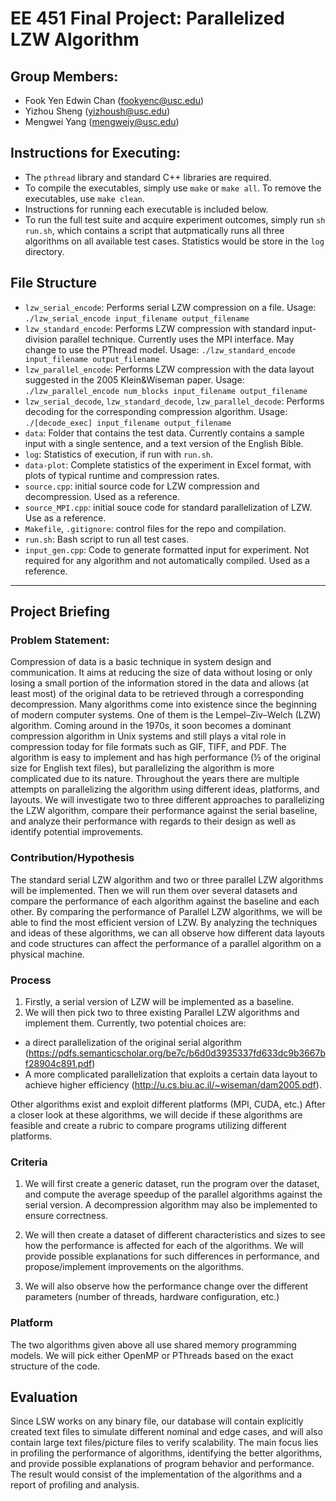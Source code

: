 # EE 451 Final Project: Parallelized LZW Algorithm

## Group Members:
- Fook Yen Edwin Chan (fookyenc@usc.edu)
- Yizhou Sheng (yizhoush@usc.edu) 
- Mengwei Yang (mengweiy@usc.edu)

## Instructions for Executing:
- The `pthread` library and standard C++ libraries are required.
- To compile the executables, simply use `make` or `make all`. To remove the executables, use `make clean`.
- Instructions for running each executable is included below.
- To run the full test suite and acquire experiment outcomes, simply run `sh run.sh`, which contains a script that autpmatically runs all three algorithms on all available test cases. Statistics would be store in the `log` directory.


## File Structure
- `lzw_serial_encode`: Performs serial LZW compression on a file. Usage: `./lzw_serial_encode input_filename output_filename`
- `lzw_standard_encode`: Performs LZW compression with standard input-division parallel technique. Currently uses the MPI interface. May change to use the PThread model. Usage: `./lzw_standard_encode input_filename output_filename` 
- `lzw_parallel_encode`: Performs LZW compression with the data layout suggested in the 2005 Klein&Wiseman paper. Usage: `./lzw_parallel_encode num_blocks input_filename output_filename`
- `lzw_serial_decode`, `lzw_standard_decode`, `lzw_parallel_decode`: Performs decoding for the corresponding compression algorithm. Usage: `./[decode_exec] input_filename output_filename`
- `data`: Folder that contains the test data. Currently contains a sample input with a single sentence, and a text version of the English Bible.
- `log`: Statistics of execution, if run with `run.sh`.
- `data-plot`: Complete statistics of the experiment in Excel format, with plots of typical runtime and compression rates.
- `source.cpp`: initial source code for LZW compression and decompression. Used as a reference.
- `source_MPI.cpp`: initial souce code for standard parallelization of LZW. Use as a reference.
- `Makefile`, `.gitignore`: control files for the repo and compilation. 
- `run.sh`: Bash script to run all test cases.
- `input_gen.cpp`: Code to generate formatted input for experiment. Not required for any algorithm and not automatically compiled. Used as a reference.



-----------
## Project Briefing
### Problem Statement:
Compression of data is a basic technique in system design and communication. It aims at reducing the size of data without losing or only losing a small portion of the information stored in the data and allows (at least most) of the original data to be retrieved through a corresponding decompression. Many algorithms come into existence since the beginning of modern computer systems. One of them is the Lempel–Ziv–Welch (LZW) algorithm. Coming around in the 1970s, it soon becomes a dominant compression algorithm in Unix systems and still plays a vital role in compression today for file formats such as GIF, TIFF, and PDF. The algorithm is easy to implement and has high performance (½ of the original size for English text files), but parallelizing the algorithm is more complicated due to its nature. Throughout the years there are multiple attempts on parallelizing the algorithm using different ideas, platforms, and layouts. We will investigate two to three different approaches to parallelizing the LZW algorithm, compare their performance against the serial baseline, and analyze their performance with regards to their design as well as identify potential improvements.

### Contribution/Hypothesis
The standard serial LZW algorithm and two or three parallel LZW algorithms will be implemented. Then we will run them over several datasets and compare the performance of each algorithm against the baseline and each other. By comparing the performance of Parallel LZW algorithms, we will be able to find the most efficient version of LZW. By analyzing the techniques and ideas of these algorithms, we can all observe how different data layouts and code structures can affect the performance of a parallel algorithm on a physical machine.

### Process
1. Firstly, a serial version of LZW will be implemented as a baseline.
2. We will then pick two to three existing Parallel LZW algorithms and implement them. Currently, two potential choices are: 
- a direct parallelization of the original serial algorithm (https://pdfs.semanticscholar.org/be7c/b6d0d3935337fd633dc9b3667bf28904c891.pdf)
- A more complicated parallelization that exploits a certain data layout to achieve higher efficiency (http://u.cs.biu.ac.il/~wiseman/dam2005.pdf).

Other algorithms exist and exploit different platforms (MPI, CUDA, etc.) After a closer look at these algorithms, we will decide if these algorithms are feasible and create a rubric to compare programs utilizing different platforms. 

### Criteria
1. We will first create a generic dataset, run the program over the dataset, and compute the average speedup of the parallel algorithms against the serial version. A decompression algorithm may also be implemented to ensure correctness.

2. We will then create a dataset of different characteristics and sizes to see how the performance is affected for each of the algorithms. We will provide possible explanations for such differences in performance, and propose/implement improvements on the algorithms. 

3. We will also observe how the performance change over the different parameters (number of threads, hardware configuration, etc.)

### Platform
The two algorithms given above all use shared memory programming models. We will pick either OpenMP or PThreads based on the exact structure of the code. 

## Evaluation 
Since LSW works on any binary file, our database will contain explicitly created text files to simulate different nominal and edge cases, and will also contain large text files/picture files to verify scalability. The main focus lies in profiling the performance of algorithms, identifying the better algorithms, and provide possible explanations of program behavior and performance. The result would consist of the implementation of the algorithms and a report of profiling and analysis. 

